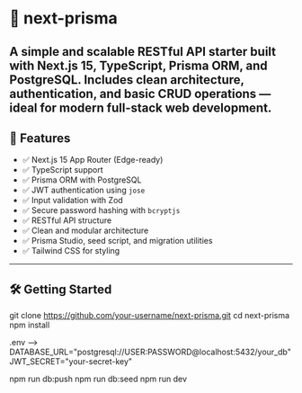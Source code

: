 # 🧱 next-prisma
A simple and scalable RESTful API starter built with **Next.js 15**, **TypeScript**, **Prisma ORM**, and **PostgreSQL**. Includes clean architecture, authentication, and basic CRUD operations — ideal for modern full-stack web development.
---
## 🚀 Features
- ✅ Next.js 15 App Router (Edge-ready)
- ✅ TypeScript support
- ✅ Prisma ORM with PostgreSQL
- ✅ JWT authentication using `jose`
- ✅ Input validation with Zod
- ✅ Secure password hashing with `bcryptjs`
- ✅ RESTful API structure
- ✅ Clean and modular architecture
- ✅ Prisma Studio, seed script, and migration utilities
- ✅ Tailwind CSS for styling
---
## 🛠️ Getting Started

git clone https://github.com/your-username/next-prisma.git
cd next-prisma
npm install

.env --> 
DATABASE_URL="postgresql://USER:PASSWORD@localhost:5432/your_db"
JWT_SECRET="your-secret-key"

npm run db:push
npm run db:seed
npm run dev


